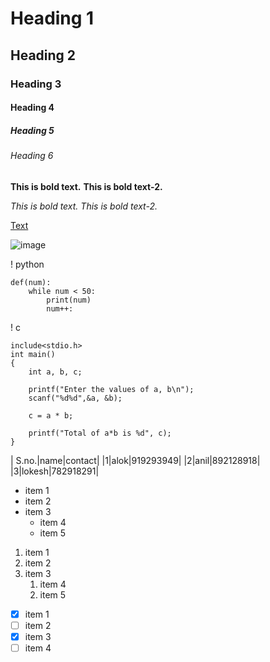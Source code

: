 <!--- Types of heading --->

# Heading 1
## Heading 2
### Heading 3
#### Heading 4
##### Heading 5
###### Heading 6

<!--- Bold --->
**This is bold text.**
__This is bold text-2.__

<!--- Italics --->
*This is bold text.*
_This is bold text-2._

<!--- Links --->
[Text](https://www.aloksharma29.github.io "my website")

<!--- Image --->
![image](link_to_image)

<!--- Code sinpets --->
! python 

    def(num):
        while num < 50:
            print(num)
            num++:

! c

    include<stdio.h>
    int main()
    {
        int a, b, c;

        printf("Enter the values of a, b\n");
        scanf("%d%d",&a, &b);

        c = a * b;

        printf("Total of a*b is %d", c);
    }


<!--- Table - This will look like a table in Github --->
| S.no.|name|contact|
|1|alok|919293949|
|2|anil|892128918|
|3|lokesh|782918291|

<!--- ul --->
* item 1
* item 2
* item 3
    * item 4
    * item 5

<!--- ol --->
1. item 1
1. item 2
1. item 3
    1. item 4
    1. item 5

<!--- Checklist or To-do list --->
<!--- This will look better in github --->
- [x] item 1
- [ ] item 2
- [x] item 3
- [ ] item 4

<!--- I will add more if it's easy to use. --->